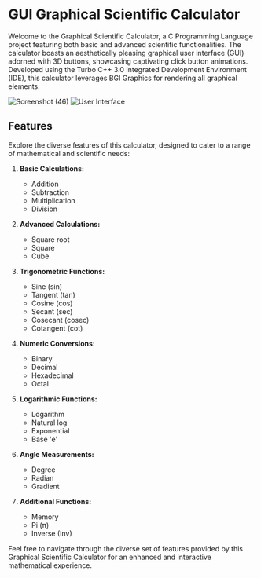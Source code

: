 # GUI Graphical Scientific Calculator

Welcome to the Graphical Scientific Calculator, a C Programming Language project featuring both basic and advanced scientific functionalities. The calculator boasts an aesthetically pleasing graphical user interface (GUI) adorned with 3D buttons, showcasing captivating click button animations. Developed using the Turbo C++ 3.0 Integrated Development Environment (IDE), this calculator leverages BGI Graphics for rendering all graphical elements.

![Screenshot (46)](https://github.com/lakshita5203/graphical-scientific-calculator/assets/78801739/ec2e0d6f-1ee1-415e-901c-ec8032a5e910)
![User Interface](https://github.com/lakshita5203/graphical-scientific-calculator/assets/78801739/bd1919bf-9763-489a-9a00-6548fde79aef)

## Features

Explore the diverse features of this calculator, designed to cater to a range of mathematical and scientific needs:

1. **Basic Calculations:**
   - Addition
   - Subtraction
   - Multiplication
   - Division

2. **Advanced Calculations:**
   - Square root
   - Square
   - Cube

3. **Trigonometric Functions:**
   - Sine (sin)
   - Tangent (tan)
   - Cosine (cos)
   - Secant (sec)
   - Cosecant (cosec)
   - Cotangent (cot)

4. **Numeric Conversions:**
   - Binary
   - Decimal
   - Hexadecimal
   - Octal

5. **Logarithmic Functions:**
   - Logarithm
   - Natural log
   - Exponential
   - Base 'e'

6. **Angle Measurements:**
   - Degree
   - Radian
   - Gradient

7. **Additional Functions:**
   - Memory
   - Pi (π)
   - Inverse (Inv)

Feel free to navigate through the diverse set of features provided by this Graphical Scientific Calculator for an enhanced and interactive mathematical experience.

